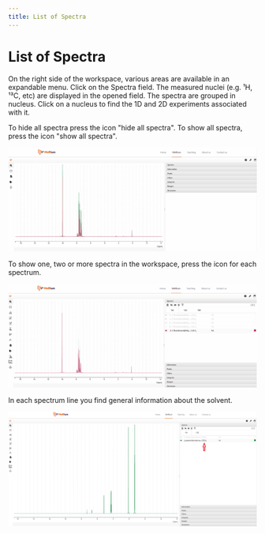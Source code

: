 ```yaml
---
title: List of Spectra
---
```


# List of Spectra

On the right side of the workspace, various areas are available in an expandable menu. Click on the Spectra field. The measured nuclei (e.g. ¹H, ¹³C, etc) are displayed in the opened field. The spectra are grouped in nucleus. Click on a nucleus to find the 1D and 2D experiments associated with it. 

To hide all spectra press the icon "hide all spectra". To show all spectra, press the icon "show all spectra". 

![](./Hide.gif)

To show one, two or more spectra in the workspace, press the icon for each spectrum. 

![](./show_Spectra.gif)

In each spectrum line you find general information about the solvent.

![](./solvent.png)





